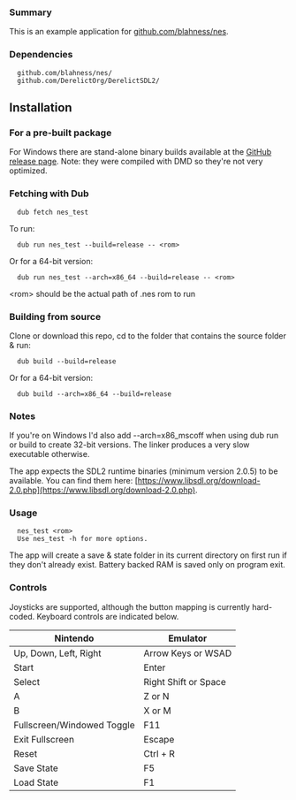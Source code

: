 



### Summary

This is an example application for [github.com/blahness/nes](https://github.com/blahness/nes/).

### Dependencies

```
  github.com/blahness/nes/
  github.com/DerelictOrg/DerelictSDL2/
```

Installation
------------

### For a pre-built package

For Windows there are stand-alone binary builds available at the [GitHub release page](https://github.com/blahness/nes_test/releases). Note: they were compiled with DMD so they're not very optimized.

### Fetching with Dub

```
  dub fetch nes_test
```

To run:
```
  dub run nes_test --build=release -- <rom>
```
Or for a 64-bit version:
```
  dub run nes_test --arch=x86_64 --build=release -- <rom>
```

\<rom> should be the actual path of .nes rom to run

### Building from source

Clone or download this repo, cd to the folder that contains the source folder & run:
```
  dub build --build=release
```
Or for a 64-bit version:
```
  dub build --arch=x86_64 --build=release
```

### Notes

If you're on Windows I'd also add --arch=x86_mscoff when using dub run or build to create 32-bit versions. The linker produces a very slow executable otherwise.

The app expects the SDL2 runtime binaries (minimum version 2.0.5) to be available. You can find them here: [https://www.libsdl.org/download-2.0.php](https://www.libsdl.org/download-2.0.php).

### Usage

```
  nes_test <rom>
  Use nes_test -h for more options.
```

The app will create a save & state folder in its current directory on first run if they don't already exist.
Battery backed RAM is saved only on program exit.

### Controls

Joysticks are supported, although the button mapping is currently hard-coded.
Keyboard controls are indicated below.

| Nintendo                    | Emulator             |
| --------------------------- | -------------------- |
| Up, Down, Left, Right       | Arrow Keys or WSAD   |
| Start                       | Enter                |
| Select                      | Right Shift or Space |
| A                           | Z or N               |
| B                           | X or M               |
| Fullscreen/Windowed Toggle  | F11                  |
| Exit Fullscreen             | Escape               |
| Reset                       | Ctrl + R             |
| Save State                  | F5                   |
| Load State                  | F1                   |
